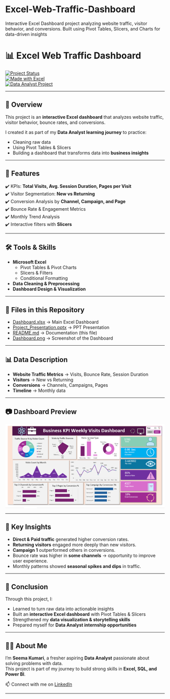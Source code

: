 # Excel-Web-Traffic-Dashboard
Interactive Excel Dashboard project analyzing website traffic, visitor behavior, and conversions. Built using Pivot Tables, Slicers, and Charts for data-driven insights
# 📊 Excel Web Traffic Dashboard  

[![Project Status](https://img.shields.io/badge/Status-Completed-brightgreen)]()  
[![Made with Excel](https://img.shields.io/badge/Made%20with-Excel-217346?logo=microsoft-excel&logoColor=white)]()  
[![Data Analyst Project](https://img.shields.io/badge/Role-Data%20Analyst-blue)]()  

---

## 📌 Overview  

This project is an **interactive Excel dashboard** that analyzes website traffic, visitor behavior, bounce rates, and conversions.  

I created it as part of my **Data Analyst learning journey** to practice:  
- Cleaning raw data  
- Using Pivot Tables & Slicers  
- Building a dashboard that transforms data into **business insights**  

---

## 🚀 Features  

✔️ KPIs: **Total Visits, Avg. Session Duration, Pages per Visit**  
✔️ Visitor Segmentation: **New vs Returning**  
✔️ Conversion Analysis by **Channel, Campaign, and Page**  
✔️ Bounce Rate & Engagement Metrics  
✔️ Monthly Trend Analysis  
✔️ Interactive filters with **Slicers**  

---

## 🛠️ Tools & Skills  

- **Microsoft Excel**  
  - Pivot Tables & Pivot Charts  
  - Slicers & Filters  
  - Conditional Formatting  
- **Data Cleaning & Preprocessing**  
- **Dashboard Design & Visualization**  

---

## 📂 Files in this Repository   
- [Dashboard.xlsx](https://github.com/Seema1200/Excel-Web-Traffic-Dashboard/blob/main/Data%20File.xlsx) → Main Excel Dashboard  
- [Project_Presentation.pptx](Project_Presentation.pptx) → PPT Presentation  
- [README.md](README.md) → Documentation (this file)  
- [Dashboard.png](Dashboard.png) → Screenshot of the Dashboard

---

## 📊 Data Description  

- **Website Traffic Metrics** → Visits, Bounce Rate, Session Duration  
- **Visitors** → New vs Returning  
- **Conversions** → Channels, Campaigns, Pages  
- **Timeline** → Monthly data  

---

## 📷 Dashboard Preview    

![Dashboard Preview](Dashboard.png)  

---

## 🔑 Key Insights  

- **Direct & Paid traffic** generated higher conversion rates.  
- **Returning visitors** engaged more deeply than new visitors.  
- **Campaign 1** outperformed others in conversions.  
- Bounce rate was higher in **some channels** → opportunity to improve user experience.  
- Monthly patterns showed **seasonal spikes and dips** in traffic.  

---

## 🎯 Conclusion  

Through this project, I:  
- Learned to turn raw data into actionable insights  
- Built an **interactive Excel dashboard** with Pivot Tables & Slicers  
- Strengthened my **data visualization & storytelling skills**  
- Prepared myself for **Data Analyst internship opportunities**  

---

## 👨‍💻 About Me  

I’m **Seema Kumari**, a fresher aspiring **Data Analyst** passionate about solving problems with data.  
This project is part of my journey to build strong skills in **Excel, SQL, and Power BI**.  

📫 Connect with me on [LinkedIn](https://www.linkedin.com/in/seema-kumari-375763308/)  

---

